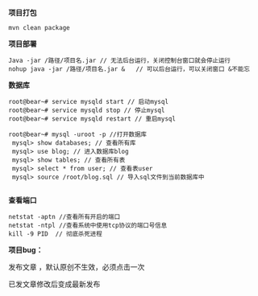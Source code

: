 



**项目打包**

~~~
mvn clean package
~~~

**项目部署**

~~~linux
Java -jar /路径/项目名.jar // 无法后台运行，关闭控制台窗口就会停止运行
nohup java -jar /路径/项目名.jar &   // 可以后台运行，可以关闭窗口 &不能忘
~~~

**数据库**

~~~
root@bear~# service mysqld start // 启动mysql
root@bear~# service mysqld stop // 停止mysql
root@bear~# service mysqld restart // 重启mysql

root@bear~# mysql -uroot -p //打开数据库
 mysql> show databases; // 查看所有库
 mysql> use blog; // 进入数据库blog
 mysql> show tables; // 查看所有表
 mysql> select * from user; // 查看表user
 mysql> source /root/blog.sql // 导入sql文件到当前数据库中
 
~~~

**查看端口**

~~~
netstat -aptn //查看所有开启的端口
netstat -ntpl //查看系统中使用tcp协议的端口号信息
kill -9 PID  // 彻底杀死进程
~~~





**项目bug：**

 发布文章 ，默认原创不生效，必须点击一次

已发文章修改后变成最新发布